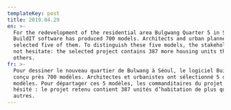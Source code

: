 ```yaml
---
templateKey: post
title: 2019.04.29
en: >-
  For the redevelopment of the residential area Bulgwang Quarter 5 in Seoul,
  BuildIT software has produced 700 models. Architects and urban planners then
  selected five of them. To distinguish these five models, the stakeholders did
  not hesitate: the selected project contains 387 more housing units than the
  others.  
fr: >-
  Pour dessiner le nouveau quartier de Bulwang à Séoul, le logiciel BuildIT a
  conçu près 700 modèles. Architectes et urbanistes ont sélectionné 5 de ces 700
  modèles. Pour départager ces 5 modèles, les commanditaires du projet n’ont pas
  hésité : le projet retenu contient 387 unités d’habitation de plus que les
  autres.
---
```



